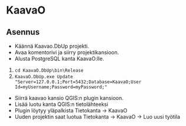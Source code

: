 # KaavaO
## Asennus
- Käännä Kaavao.DbUp projekti.
- Avaa komentorivi ja siirry projektikansioon.
- Alusta PostgreSQL kanta KaavaO:lle.

1. `cd KaavaO.DbUp\bin\Release`
2. `KaavaO.DbUp.exe Update "Server=127.0.0.1;Port=5432;Database=KaavaO;User Id=myUsername;Password=myPassword;"`

- Siirrä kaavao kansio QGIS:n plugin kansioon.
- Lisää luotu kanta QGIS:n tietolähteeksi
- Plugin löytyy yläpalkista Tietokanta &rarr; KaavaO
- Uuden projektin saat luotua Tietokanta &rarr; KaavaO &rarr; Luo uusi työtila